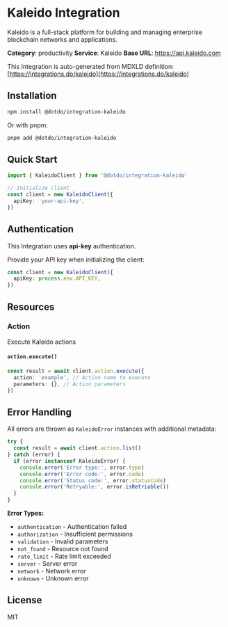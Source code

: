 # Kaleido Integration

Kaleido is a full-stack platform for building and managing enterprise blockchain networks and applications.

**Category**: productivity
**Service**: Kaleido
**Base URL**: https://api.kaleido.com

This Integration is auto-generated from MDXLD definition: [https://integrations.do/kaleido](https://integrations.do/kaleido)

## Installation

```bash
npm install @dotdo/integration-kaleido
```

Or with pnpm:

```bash
pnpm add @dotdo/integration-kaleido
```

## Quick Start

```typescript
import { KaleidoClient } from '@dotdo/integration-kaleido'

// Initialize client
const client = new KaleidoClient({
  apiKey: 'your-api-key',
})
```

## Authentication

This Integration uses **api-key** authentication.

Provide your API key when initializing the client:

```typescript
const client = new KaleidoClient({
  apiKey: process.env.API_KEY,
})
```

## Resources

### Action

Execute Kaleido actions

#### `action.execute()`

```typescript
const result = await client.action.execute({
  action: 'example', // Action name to execute
  parameters: {}, // Action parameters
})
```

## Error Handling

All errors are thrown as `KaleidoError` instances with additional metadata:

```typescript
try {
  const result = await client.action.list()
} catch (error) {
  if (error instanceof KaleidoError) {
    console.error('Error type:', error.type)
    console.error('Error code:', error.code)
    console.error('Status code:', error.statusCode)
    console.error('Retryable:', error.isRetriable())
  }
}
```

**Error Types:**

- `authentication` - Authentication failed
- `authorization` - Insufficient permissions
- `validation` - Invalid parameters
- `not_found` - Resource not found
- `rate_limit` - Rate limit exceeded
- `server` - Server error
- `network` - Network error
- `unknown` - Unknown error

## License

MIT
